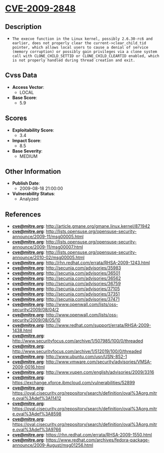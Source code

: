 
# [CVE-2009-2848](https://cve.mitre.org/cgi-bin/cvename.cgi?name=CVE-2009-2848)

## Description

- `The execve function in the Linux kernel, possibly 2.6.30-rc6 and earlier, does not properly clear the current->clear_child_tid pointer, which allows local users to cause a denial of service (memory corruption) or possibly gain privileges via a clone system call with CLONE_CHILD_SETTID or CLONE_CHILD_CLEARTID enabled, which is not properly handled during thread creation and exit.`

## Cvss Data

- **Access Vector**:
  - LOCAL
- **Base Score**:
  - 5.9

## Scores

- **Exploitability Score**:
  - 3.4
- **Impact Score**:
  - 8.5
- **Base Severity**:
  - MEDIUM

## Other Information

- **Publish Date**:
  - 2009-08-18 21:00:00
- **Vulnerability Status**:
  - Analyzed

## References

- **cve@mitre.org**: http://article.gmane.org/gmane.linux.kernel/871942
- **cve@mitre.org**: http://lists.opensuse.org/opensuse-security-announce/2009-11/msg00005.html
- **cve@mitre.org**: http://lists.opensuse.org/opensuse-security-announce/2009-11/msg00007.html
- **cve@mitre.org**: http://lists.opensuse.org/opensuse-security-announce/2010-02/msg00005.html
- **cve@mitre.org**: http://rhn.redhat.com/errata/RHSA-2009-1243.html
- **cve@mitre.org**: http://secunia.com/advisories/35983
- **cve@mitre.org**: http://secunia.com/advisories/36501
- **cve@mitre.org**: http://secunia.com/advisories/36562
- **cve@mitre.org**: http://secunia.com/advisories/36759
- **cve@mitre.org**: http://secunia.com/advisories/37105
- **cve@mitre.org**: http://secunia.com/advisories/37351
- **cve@mitre.org**: http://secunia.com/advisories/37471
- **cve@mitre.org**: http://www.openwall.com/lists/oss-security/2009/08/04/2
- **cve@mitre.org**: http://www.openwall.com/lists/oss-security/2009/08/05/10
- **cve@mitre.org**: http://www.redhat.com/support/errata/RHSA-2009-1438.html
- **cve@mitre.org**: http://www.securityfocus.com/archive/1/507985/100/0/threaded
- **cve@mitre.org**: http://www.securityfocus.com/archive/1/512019/100/0/threaded
- **cve@mitre.org**: http://www.ubuntu.com/usn/USN-852-1
- **cve@mitre.org**: http://www.vmware.com/security/advisories/VMSA-2009-0016.html
- **cve@mitre.org**: http://www.vupen.com/english/advisories/2009/3316
- **cve@mitre.org**: https://exchange.xforce.ibmcloud.com/vulnerabilities/52899
- **cve@mitre.org**: https://oval.cisecurity.org/repository/search/definition/oval%3Aorg.mitre.oval%3Adef%3A11412
- **cve@mitre.org**: https://oval.cisecurity.org/repository/search/definition/oval%3Aorg.mitre.oval%3Adef%3A8598
- **cve@mitre.org**: https://oval.cisecurity.org/repository/search/definition/oval%3Aorg.mitre.oval%3Adef%3A9766
- **cve@mitre.org**: https://rhn.redhat.com/errata/RHSA-2009-1550.html
- **cve@mitre.org**: https://www.redhat.com/archives/fedora-package-announce/2009-August/msg01256.html

